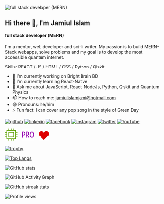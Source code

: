 ![full stack developer (MERN)](https://i.ibb.co/W00KnNR/Linked-In-Pro-Cover-Gift-PHero.jpg)
## Hi there 👋, I'm Jamiul Islam
#### full stack developer (MERN)

I'm a mentor, web developer and sci-fi writer. My passion is to build MERN-Stack webapps, solve problems and my goal is to develop the most accessible quantum internet. 

Skills: REACT / JS / HTML / CSS / Python / Qiskit

- 🔭 I’m currently working on Bright Brain BD 
- 🌱 I’m currently learning React-Native 
- 💬 Ask me about JavaScript, React, NodeJs, Python, Qiskit and Quantum Physics 
- 📫 How to reach me: jamiulislamjami@hotmail.com 
- 😄 Pronouns: he/him 
- ⚡ Fun fact: I can cover any pop song in the style of Green Day 


[<img src='https://cdn.jsdelivr.net/npm/simple-icons@3.0.1/icons/github.svg' alt='github' height='40'>](https://github.com/lucifer1112k)  [<img src='https://cdn.jsdelivr.net/npm/simple-icons@3.0.1/icons/linkedin.svg' alt='linkedin' height='40'>](https://www.linkedin.com/in/jamiul-islam/)  [<img src='https://cdn.jsdelivr.net/npm/simple-icons@3.0.1/icons/facebook.svg' alt='facebook' height='40'>](https://www.facebook.com/zamiWC)  [<img src='https://cdn.jsdelivr.net/npm/simple-icons@3.0.1/icons/instagram.svg' alt='instagram' height='40'>](https://www.instagram.com/_zamiul_islam_/)  [<img src='https://cdn.jsdelivr.net/npm/simple-icons@3.0.1/icons/twitter.svg' alt='twitter' height='40'>](https://twitter.com/lucifer1112k)  [<img src='https://cdn.jsdelivr.net/npm/simple-icons@3.0.1/icons/youtube.svg' alt='YouTube' height='40'>](https://www.youtube.com/channel/UC9cuhb0p1HFhAk4ruomNqRg)  

<a href='https://docs.github.com/en/developers'><img src='https://raw.githubusercontent.com/acervenky/animated-github-badges/master/assets/devbadge.gif' width='40' height='40'></a> <a href='https://github.com/pricing'><img src='https://raw.githubusercontent.com/acervenky/animated-github-badges/master/assets/pro.gif' width='40' height='40'></a> <a href='https://docs.github.com/en/github/supporting-the-open-source-community-with-github-sponsors'><img src='https://raw.githubusercontent.com/acervenky/animated-github-badges/master/assets/sponsorbadge.gif' width='35' height='35'></a> 

[![trophy](https://github-profile-trophy.vercel.app/?username=lucifer1112k)](https://github.com/ryo-ma/github-profile-trophy)

[![Top Langs](https://github-readme-stats.vercel.app/api/top-langs/?username=lucifer1112k)](https://github.com/anuraghazra/github-readme-stats)

![GitHub stats](https://github-readme-stats.vercel.app/api?username=lucifer1112k&show_icons=true&count_private=true)  

![GitHub Activity Graph](https://activity-graph.herokuapp.com/graph?username=lucifer1112k)  

![GitHub streak stats](https://github-readme-streak-stats.herokuapp.com/?user=lucifer1112k)  

![Profile views](https://gpvc.arturio.dev/lucifer1112k)  
